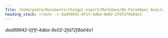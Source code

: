 ```yaml
---
file: /home/pedro/Documents/chatgpt_export/Markdown/No ParamSpec Available.md
heading_stack: <root> -> dad99942-0f1f-4dba-9e02-2fd72f8a04e1
---
```

###### dad99942-0f1f-4dba-9e02-2fd72f8a04e1
